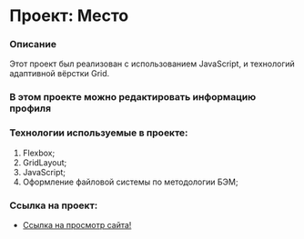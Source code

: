# Проект: Место

### Описание

Этот проект был реализован с использованием JavaScript, и технологий адаптивной вёрстки Grid.

### В этом проекте можно редактировать информацию профиля

### Технологии используемые в проекте:

1. Flexbox;
2. GridLayout;
3. JavaScript;
4. Оформление файловой системы по методологии БЭМ;

### Ссылка на проект: 

* [Ссылка на просмотр сайта!](https://defqon98.github.io/mesto/)
